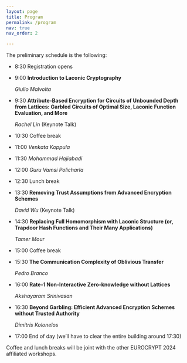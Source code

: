 ```yaml
---
layout: page
title: Program
permalink: /program
nav: true
nav_order: 2

---
```


The preliminary schedule is the following:

- 8:30	Registration opens

- 9:00	**Introduction to Laconic Cryptography** <br>

	*Giulio Malvolta*
- 9:30	**Attribute-Based Encryption for Circuits of Unbounded Depth from Lattices: Garbled Circuits of Optimal Size, Laconic Function Evaluation, and More** <br>

	*Rachel Lin* (Keynote Talk) 

- 10:30 Coffee break

- 11:00	*Venkata Koppula*
- 11:30	*Mohammad Hajiabadi*
- 12:00	*Guru Vamsi Policharla*

- 12:30 Lunch break

- 13:30 **Removing Trust Assumptions from Advanced Encryption Schemes** <br>

	*David Wu* (Keynote Talk)
- 14:30 **Replacing Full Homomorphism with Laconic Structure (or, Trapdoor Hash Functions and Their Many Applications)**<br>

	*Tamer Mour*

- 15:00 Coffee break

- 15:30 **The Communication Complexity of Oblivious Transfer** <br>

	*Pedro Branco*
- 16:00 **Rate-1 Non-Interactive Zero-knowledge without Lattices** <br>

	*Akshayaram Srinivasan*
- 16:30 **Beyond Garbling: Efficient Advanced Encryption Schemes without Trusted Authority**<br>

	*Dimitris Kolonelos*

- 17:00 End of day  (we’ll have to clear the entire building around 17:30)

Coffee and lunch breaks will be joint with the other EUROCRYPT 2024 affiliated workshops.

